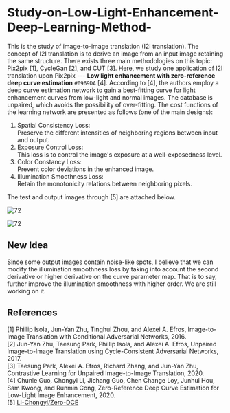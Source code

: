 # Study-on-Low-Light-Enhancement-Deep-Learning-Method-

This is the study of image-to-image translation (I2I translation). The concept of I2I translation is to derive an image from an input image retaining the same structure. There exists three main methodologies on this topic: Pix2pix [1], CycleGan [2], and CUT [3]. Here, we study one application of I2I translation upon Pix2pix --- **Low light enhancement with zero-reference deep curve estimation** `#0969DA` [4]. According to [4], the authors employ a deep curve estimation network to gain a best-fitting curve for light enhancement curves from low-light and normal images. The database is unpaired, which avoids the possibility of over-fitting. The cost functions of the learning network are presented as follows (one of the main designs):
1. Spatial Consistency Loss:  
Preserve the different intensities of neighboring regions between input and output. 
2. Exposure Control Loss:  
This loss is to control the image's exposure at a well-exposedness level.
3. Color Constancy Loss:  
Prevent color deviations in the enhanced image.
4. Illumination Smoothness Loss:  
Retain the monotonicity relations between neighboring pixels.

The test and output images through [5] are attached below.




![72](https://user-images.githubusercontent.com/108604868/200911039-8d1433ce-2bba-4c32-9780-16d08704c885.jpg)


![72](https://user-images.githubusercontent.com/108604868/200911091-8ab569fb-13de-4700-a869-52e6ba12efc5.jpg)

## New Idea

Since some output images contain noise-like spots, I believe that we can modify the illumination smoothness loss by taking into account the second derivative or higher derivative on the curve parameter map. That is to say, further improve the illumination smoothness with higher order. We are still working on it.


## References
[1] Phillip Isola, Jun-Yan Zhu, Tinghui Zhou, and Alexei A. Efros, Image-to-Image Translation with Conditional Adversarial Networks, 2016.  
[2] Jun-Yan Zhu, Taesung Park, Phillip Isola, and Alexei A. Efros, Unpaired Image-to-Image Translation using Cycle-Consistent Adversarial Networks, 2017.  
[3] Taesung Park, Alexei A. Efros, Richard Zhang, and Jun-Yan Zhu, Contrastive Learning for Unpaired Image-to-Image Translation, 2020.   
[4] Chunle Guo, Chongyi Li, Jichang Guo, Chen Change Loy, Junhui Hou, Sam Kwong, and Runmin Cong, Zero-Reference Deep Curve Estimation for Low-Light Image Enhancement, 2020.        
[5] [Li-Chongyi/Zero-DCE](https://github.com/Li-Chongyi/Zero-DCE)  
